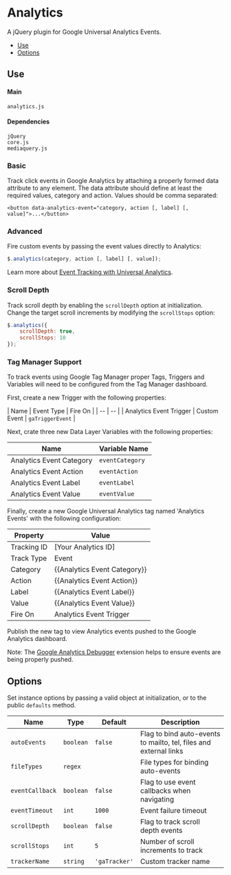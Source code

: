 # Analytics

A jQuery plugin for Google Universal Analytics Events.

* [Use](#use)
* [Options](#options)

## Use 

#### Main

```markup
analytics.js
```

#### Dependencies

```markup
jQuery
core.js
mediaquery.js
```

### Basic

Track click events in Google Analytics by attaching a properly formed data attribute to any element. The data attribute should define at least the required values, category and action. Values should be comma separated:

```markup
<button data-analytics-event="category, action [, label] [, value]">...</button>
```

### Advanced

Fire custom events by passing the event values directly to Analytics:

```javascript
$.analytics(category, action [, label] [, value]);
```

Learn more about <a href="https://developers.google.com/analytics/devguides/collection/analyticsjs/events" target="_blank">Event Tracking with Universal Analytics</a>.

### Scroll Depth

Track scroll depth by enabling the `scrollDepth` option at initialization. Change the target scroll increments by modifying the `scrollStops` option:

```javascript
$.analytics({
	scrollDepth: true,
	scrollStops: 10
});
```

### Tag Manager Support

To track events using Google Tag Manager proper Tags, Triggers and Variables will need to be configured from the Tag Manager dashboard.

First, create a new Trigger with the following properties:

| Name | Event Type | Fire On |
| -- | -- |
| Analytics Event Trigger | Custom Event | `gaTriggerEvent` |

Next, crate three new Data Layer Variables with the following properties:

| Name | Variable Name |
| -- | -- |
| Analytics Event Category | `eventCategory` |
| Analytics Event Action | `eventAction` |
| Analytics Event Label | `eventLabel` |
| Analytics Event Value | `eventValue` |

Finally, create a new Google Universal Analytics tag named 'Analytics Events' with the following configuration:

| Property | Value |
| -- | -- |
| Tracking ID | [Your Analytics ID] |
| Track Type | Event |
| Category | {{Analytics Event Category}} |
| Action | {{Analytics Event Action}} |
| Label | {{Analytics Event Label}} |
| Value | {{Analytics Event Value}} |
| Fire On | Analytics Event Trigger |

Publish the new tag to view Analytics events pushed to the Google Analytics dashboard. 

Note: The [Google Analytics Debugger](https://chrome.google.com/webstore/detail/google-analytics-debugger/jnkmfdileelhofjcijamephohjechhna) extension helps to ensure events are being properly pushed. 

## Options

Set instance options by passing a valid object at initialization, or to the public `defaults` method.

| Name | Type | Default | Description |
| --- | --- | --- | --- |
| `autoEvents` | `boolean` | `false` | Flag to bind auto-events to mailto, tel, files and external links |
| `fileTypes` | `regex` | &nbsp; | File types for binding auto-events |
| `eventCallback` | `boolean` | `false` | Flag to use event callbacks when navigating |
| `eventTimeout` | `int` | `1000` | Event failure timeout |
| `scrollDepth` | `boolean` | `false` | Flag to track scroll depth events |
| `scrollStops` | `int` | `5` | Number of scroll increments to track |
| `trackerName` | `string` | `'gaTracker'` | Custom tracker name |

